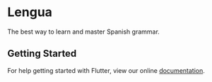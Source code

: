 # Lengua

The best way to learn and master Spanish grammar.

## Getting Started

For help getting started with Flutter, view our online
[documentation](https://flutter.io/).
